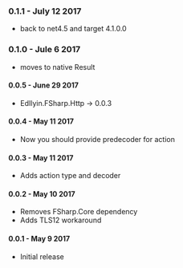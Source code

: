 ### 0.1.1 - July 12 2017
* back to net4.5 and target 4.1.0.0

### 0.1.0 - Jule 6 2017
* moves to native Result

#### 0.0.5 - June 29 2017
* EdIlyin.FSharp.Http -> 0.0.3

#### 0.0.4 - May 11 2017
* Now you should provide predecoder for action

#### 0.0.3 - May 11 2017
* Adds action type and decoder

#### 0.0.2 - May 10 2017
* Removes FSharp.Core dependency
* Adds TLS12 workaround

#### 0.0.1 - May 9 2017
* Initial release
